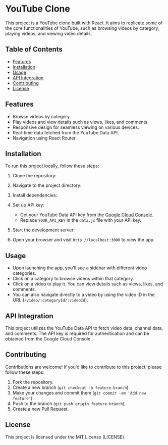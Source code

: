 # YouTube Clone

This project is a YouTube clone built with React. It aims to replicate some of the core functionalities of YouTube, such as browsing videos by category, playing videos, and viewing video details.

## Table of Contents

- [Features](#features)
- [Installation](#installation)
- [Usage](#usage)
- [API Integration](#api-integration)
- [Contributing](#contributing)
- [License](#license)

## Features

- Browse videos by category.
- Play videos and view details such as views, likes, and comments.
- Responsive design for seamless viewing on various devices.
- Real-time data fetched from the YouTube Data API.
- Navigation using React Router.

## Installation

To run this project locally, follow these steps:

1. Clone the repository:


2. Navigate to the project directory:


3. Install dependencies:


4. Set up API key:

   - Get your YouTube Data API key from the [Google Cloud Console](https://console.developers.google.com/).
   - Replace `YOUR_API_KEY` in the `data.js` file with your API key.

5. Start the development server:


6. Open your browser and visit `http://localhost:3000` to view the app.

## Usage

- Upon launching the app, you'll see a sidebar with different video categories.
- Click on a category to browse videos within that category.
- Click on a video to play it. You can view details such as views, likes, and comments.
- You can also navigate directly to a video by using the video ID in the URL (`/video/:categoryId/:videoId`).

## API Integration

This project utilizes the YouTube Data API to fetch video data, channel data, and comments. The API key is required for authentication and can be obtained from the Google Cloud Console.

## Contributing

Contributions are welcome! If you'd like to contribute to this project, please follow these steps:

1. Fork the repository.
2. Create a new branch (`git checkout -b feature-branch`).
3. Make your changes and commit them (`git commit -am 'Add new feature'`).
4. Push to the branch (`git push origin feature-branch`).
5. Create a new Pull Request.

## License

This project is licensed under the MIT License  (LICENSE).
